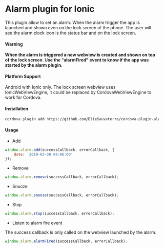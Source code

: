 Alarm plugin for Ionic
===============
This plugin allow to set an alarm. When the alarm trigger the app is launched and shown even on the lock screen of the phone.
The user will see the alarm clock icon is the status bar and on the lock screen.

#### Warning
**When the alarm is triggered a new webview is created and shown on top of the lock screen. Use the "alarmFired" event to know if the app was started by the alarm plugin.**


#### Platform Support
Android with Ionic only. The lock screen webview uses IonicWebViewEngine, it could be replaced by CordovaWebViewEngine to work for Cordova.


#### Installation
```bash
cordova plugin add https://github.com/ElieSauveterre/cordova-plugin-alarm
```

#### Usage
- Add
```javascript
window.alarm.add(successCallback, errorCallback, {
    date: '2019-03-08 08:06:00'
});
```

- Remove
```javascript
window.alarm.remove(successCallback, errorCallback);
```

- Snooze
```javascript
window.alarm.snooze(successCallback, errorCallback);
```

- Stop
```javascript
window.alarm.stop(successCallback, errorCallback);
```

- Listen to alarm fire event

The success callback is only called on the webview launched by the alarm.
```javascript
window.alarm.alarmFired(successCallback, errorCallback);
```